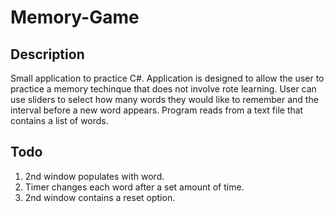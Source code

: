 # Memory-Game

## Description
Small application to practice C#. Application is designed to allow the user to practice a memory techinque that does not involve rote learning. 
User can use sliders to select how many words they would like to remember and the interval before a new word appears. Program reads from a text file that contains a list of words.

## Todo
1. 2nd window populates with word.
2. Timer changes each word after a set amount of time.
3. 2nd window contains a reset option.